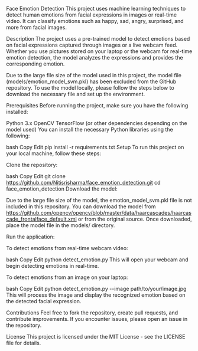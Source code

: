 Face Emotion Detection
This project uses machine learning techniques to detect human emotions from facial expressions in images or real-time video. It can classify emotions such as happy, sad, angry, surprised, and more from facial images.

Description
The project uses a pre-trained model to detect emotions based on facial expressions captured through images or a live webcam feed. Whether you use pictures stored on your laptop or the webcam for real-time emotion detection, the model analyzes the expressions and provides the corresponding emotion.

Due to the large file size of the model used in this project, the model file (models/emotion_model_svm.pkl) has been excluded from the GitHub repository. To use the model locally, please follow the steps below to download the necessary file and set up the environment.

Prerequisites
Before running the project, make sure you have the following installed:

Python 3.x
OpenCV
TensorFlow (or other dependencies depending on the model used)
You can install the necessary Python libraries using the following:

bash
Copy
Edit
pip install -r requirements.txt
Setup
To run this project on your local machine, follow these steps:

Clone the repository:

bash
Copy
Edit
git clone https://github.com/Nitisrisharma/face_emotion_detection.git
cd face_emotion_detection
Download the model:

Due to the large file size of the model, the emotion_model_svm.pkl file is not included in this repository. You can download the model from https://github.com/opencv/opencv/blob/master/data/haarcascades/haarcascade_frontalface_default.xml or from the original source. Once downloaded, place the model file in the models/ directory.

Run the application:

To detect emotions from real-time webcam video:

bash
Copy
Edit
python detect_emotion.py
This will open your webcam and begin detecting emotions in real-time.

To detect emotions from an image on your laptop:

bash
Copy
Edit
python detect_emotion.py --image path/to/your/image.jpg
This will process the image and display the recognized emotion based on the detected facial expression.

Contributions
Feel free to fork the repository, create pull requests, and contribute improvements. If you encounter issues, please open an issue in the repository.

License
This project is licensed under the MIT License - see the LICENSE file for details.
